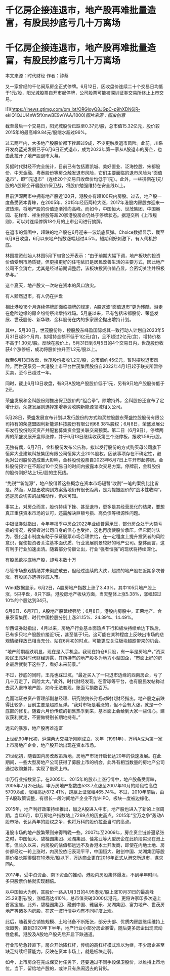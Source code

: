 # 千亿房企接连退市，地产股再难批量造富，有股民抄底亏几十万离场

# 千亿房企接连退市，地产股再难批量造富，有股民抄底亏几十万离场

本文来源：时代财经 作者：钟蔡

又一家曾经的千亿闽系房企正式停牌。6月12日，因收盘价连续二十个交易日均低于1元/股，阳光城股票自开市起停牌，公司股票可能被深圳证券交易所终止上市交易。

![](https://inews.gtimg.com/om_bt/ORGIoyQ8JGpC-p9hXDN6jR-
eklQ1QJUi4nW5fXmwBE9wYAA/1000)_图片来源：图虫创意_

截至最后一个交易日，阳光城股价已跌至0.37元/股，总市值15.32亿元，股价较2015年的最高峰9.84元/股缩水超过96%。

过去两年内，大多地产股股价都下挫超过9成，不少更触发退市风险。此前，川系开发商蓝光发展已于6月6日正式退市，成为2023年第一家从A股退市的房企，也由此拉开了地产股退市大幕。

另据时代财经不完全统计，目前已有包括嘉凯城、美好置业、泛海控股、宋都股份、中天金融、粤泰股份等房企触发退市风险，它们主要面临的退市风险为“面值退市”，即“1元退市”（连续20个交易日收盘价均低于1元）。此外，一些徘徊在1元/股的A股房企开启股价保卫战，将股价勉强维持在安全线以上。

目前沪深两市中拥有地产股近120只，港股亦有超100只内房股。过去，地产股一度备受资本青睐，在2005年、2015年经历两轮大涨，2017年港股内房股亦迎来一波热潮，将地产股的价值逐渐推向高峰。而如今，中国恒大、世茂集团、中国奥园、花样年、祥生控股等超20家港股房企仍处于停牌状态。据港交所《上市规则》，可以对连续停牌18个月的上市公司进行摘牌。

在退市的氛围中，超跌的地产股在6月迎来一波筑底反弹。Choice数据显示，截至6月9日收盘，6月以来地产指数涨幅超过4.5%。短期利好刺激下，有人伺机抄底。

林园投资创始人林园5月下旬曾公开表示：“由于前期大幅下调，地产板块的投资价值受到市场质疑，但更换更好的住宅依旧是居民改善生活的主要方式，因此地产公司不会消亡，尤其是经过前期调整后，该板块投资价值凸显，会密切关注并积极参与。”

这个夏天，地产股又一次站在资本的风口浪尖。

有人黯然退市，有人仍在护盘

相比港股18个月连续停牌即面临摘牌的规定，A股这波“面值退市”更为残酷，游走在危险边缘的房企纷纷祭出增持戏码。5月底以来，已有包括宋都股份、荣盛发展、世茂股份、新华联、金科股份在内的多家房企抛出增持计划。

其中，5月30日，世茂股份称，控股股东峰盈国际或其一致行动人计划自2023年5月31日起3个月内，拟增持金额不低于1亿元(含)，且不超过2亿元(含)，增持价格不高于1.30元/股。反映在股价上，5月31日到6月5日的4个交易日内，世茂股份收获4个涨停板，成功将股价拉升至1.2元/股以上。

截至6月13日收盘，世茂股份报收1.2元/股，总市值约45亿元，暂时摆脱退市风险。而世茂系另一大港股上市平台世茂集团股份自2022年4月1日起于联交所暂停买卖，至今已超过一年。

同时，截止6月13日收盘，有8只A股地产股股价低于1元，另有9只地产股股价低于2元。

荣盛发展和金科股份则推出保卫股价的“组合拳”。除增持外，金科股份还宣布了定增计划，荣盛发展则选择定增募资收购新能源领域相关公司。

5月28日，荣盛发展宣布计划以发行股份的方式购买控股股东荣盛控股股份有限公司持有的荣盛盟固利新能源科技股份有限公司68.38%股权；6月8日，荣盛发展公布发行股份购买资产并配套募集资金暨关联交易预案。第二日（6月9日），停牌两周的荣盛发展开盘即涨停，并于6月13日继续收获第三个涨停板，报收1.56元/股。

无独有偶，6月7日，金科股份发布公告称，拟以发行股份的方式购买母公司旗下恒昇大业建筑科技集团有限公司恒昇大业20%股权。因该事项存在不确定性，避免对公司股价造成重大影响，金科股份股票自2023年6月7日上午开市起停牌。金科股份预计在不超过10个交易日的时间内披露本次交易方案。停牌前，金科股份的股价刚好站上1元/股的生死线。

“免税”“新能源”，地产股借着这些概念在资本市场短暂“收割”一笔的案例比比皆是。然而，从提出收购到方案落地仍有很长距离，是为提振股价的“战术性收购”，还是房企切实的战略动作，仍未可知。

事实上，对房企而言，股价持续下挫、甚至退市，更多是其经营恶化的结果，要想真正重获资本市场的认可，还需解决巨额亏损、高负债等根源性问题。

中银证券就指出，今年年报季中房企2022年业绩普遍承压，部分房企处于大额亏损的情况，投资者对公司自身的信心也受挫，这也再度使股价承压。但它同时认为，强化退市制度有助于保证股票市场合理供给，在一定程度上提升投资者的风险意识，促使投资者关注基本面优质、行业发展前景较好的地产公司。整体而言，这有利于行业加速出清。随着部分份额让出，行业“强者恒强”的现状将持续深化。

有股民欲抄底地产股，却亏本数十万

尽管市场悲观情绪并未彻底散去，但经过连续的大跌，超跌的地产股在近期多次普涨，有股民亦选择抄底入市。

Wind数据显示，6月2日，A股房地产指数上涨了3.43%，其中105只地产股上涨，5只平盘，8只下跌。港股房地产板块方面，当天整体上涨5.38%，涨幅超过10%的个股达到34只。

6月6日、6月7日，A股地产股延续强势；6月8日，港股内房股中，正荣地产、合景泰富集团、时代中国控股分别上涨31.15%、24.39%、14.49%。

华西证券就指出，4月以来，房地产行业基本面热点下行和板块持续单边下跌后，已有多只地产股股价接近1元，甚至低于1元，这可能在某种程度上反映出市场的悲观情绪释放已相当充分。站在6月初的时点，可能更应关注板块超跌带来的机会。

“地产前期超跌明显，现在是入手机会。我现在持仓6只股，有一半是房地产。”资深股民王亮对时代财经透露，其所持有的地产股多为地方小型国企，“市面上好的房企最后就剩下这些了，看好未来前景。”

不过，抄底的同时，王亮也踩过坑，“最近买入了一只退市边缘的西南房企，亏了几十万走了，风险太大。”此外，时代财经发现，在雪球等平台，也有股民发帖称过去买入退市地产股，如今无法套现，账面亏损数百万。

克而瑞证券资产管理部副总经理、研究院院长孙杨对时代财经指出，地产股之前跌得比较多，目前主要是超跌反弹。“我对市场是看涨的，但不会有大涨，就是一个底部的修复。随着六月份传统的销售热季到来，基本面上会给到大家一些信心。建议获利就走，不要做特别长期地持有。”

远去的暴涨，地产股再难造富

上世纪90年代初，沪深两大交易所刚刚成立，次年（1991年），万科A成为第一家上市房地产企业，地产股开始出现在资本市场。

21世纪初，随着国内房改政策落地，房地产市场开启长达20年的快速发展。在此期间，一些大型房地产公司获得了募股上市的机会，此外有相当数量的房地产公司通过收购兼并，实现了借壳上市。

申万行业指数显示，在2005年、2015年的股市上涨行情中，地产股备受青睐，2005年7月25日起，申万房地产指数由533.7点涨至2007年10月的阶段性高位5709.8点，涨幅高达872.41%，跑赢上证涨幅465.74%。不过，2010年前后，由于A股政策调整，有很长一段时间地产企业不允许IPO，板块一度被边缘化。

2015年，地产利好政策持续推出，加之A股进入牛市，地产股也进入了新的上涨周期。当年6月，申万房地产指数站上7269点的历史高点。2015年“宝万之争”轰动A股市场，长达两年的股权之争，也将万科的股价拉至当时的高点。

港股市场的地产股繁荣则来得稍晚一些。2007年至2009年，房企资金链普遍紧张之时，中国恒大、碧桂园集团、龙湖集团、佳兆业等大型房企在此阶段实现在港上市。但长久以来，内房股的估值都远远不及香港本土开发商，即使在内地土地、房价都经过一轮上涨时，内房股依旧表现平平，中国恒大、融创中国、龙湖集团等股票价格长期徘徊在10港元/股以下，万达商业更在2016年正式从港交所退市，谋求回A。

2017年，受中资资金、南下资金的推动，港股内房股集体爆发，不到半年时间，多只股票价格就实现翻倍。

以中国恒大为例，其股价一路从1月3日的4.95港元/股上涨10月31日的最高峰25.29港元/股，涨幅高达410%，总市值突破3000亿港元，更将许家印多次送上首富宝座。此外，碧桂园集团、融创中国、雅居乐、龙湖集团、富力地产、世茂房地产等诸多内房股，在这一波行情中均有不同程度上涨。

此后，随着房企销售规模、土地储备不断拓张，部分头部、优质内房股继续维持上涨趋势。直到2020年下半年，地产行业小部分房企暴雷，随后更多房企出现流动性危机，港股及A股地产股先后开启下跌通道。

行业形势急转直下，房企开始降杠杆，传统的高杠杆模式难以为继，不少房企甚至缺乏持续经营能力。反映在资本市场上，就是板块走弱。

如今，上市房企在完成保交付任务下，还要通过不同手段保卫股价，以维持上市地位。当下，留给地产股的，或许只有热闹远去的背影。

